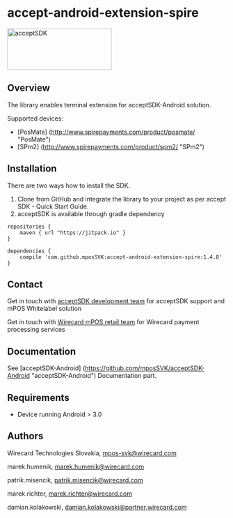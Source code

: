 # accept-android-extension-spire


<img src="https://raw.githubusercontent.com/mposSVK/acceptSDK/master/docs/logo.png" alt="acceptSDK" width=240 height=95>

## Overview
The library enables terminal extension for acceptSDK-Android solution. 

Supported devices:
  * [PosMate] (http://www.spirepayments.com/product/posmate/ "PosMate")
  * [SPm2] (http://www.spirepayments.com/product/spm2/ "SPm2")
 
## Installation
There are two ways how to install the SDK.

1. Clone from GitHub and integrate the library to your project as per accept SDK - Quick Start Guide.
2. acceptSDK is available through gradle dependency
```
repositories {
	maven { url "https://jitpack.io" }
}

dependencies {
	compile 'com.github.mposSVK:accept-android-extension-spire:1.4.8'
}
```

## Contact
Get in touch with [acceptSDK development team](mailto://mpos-svk@wirecard.com "acceptSDK") for acceptSDK support and mPOS Whitelabel solution

Get in touch with [Wirecard mPOS retail team](mailto://retail.mpos@wirecard.com  "mpos Retails") for Wirecard payment processing services

## Documentation
See [acceptSDK-Android] (https://github.com/mposSVK/acceptSDK-Android "acceptSDK-Android") Documentation part.

## Requirements
* Device running Android > 3.0

## Authors

   Wirecard Technologies Slovakia,  mpos-svk@wirecard.com 
   
   marek.humenik, marek.humenik@wirecard.com
   
   patrik.misencik, patrik.misencik@wirecard.com
   
   marek.richter, marek.richter@wirecard.com
   
   damian.kolakowski, damian.kolakowski@partner.wirecard.com
